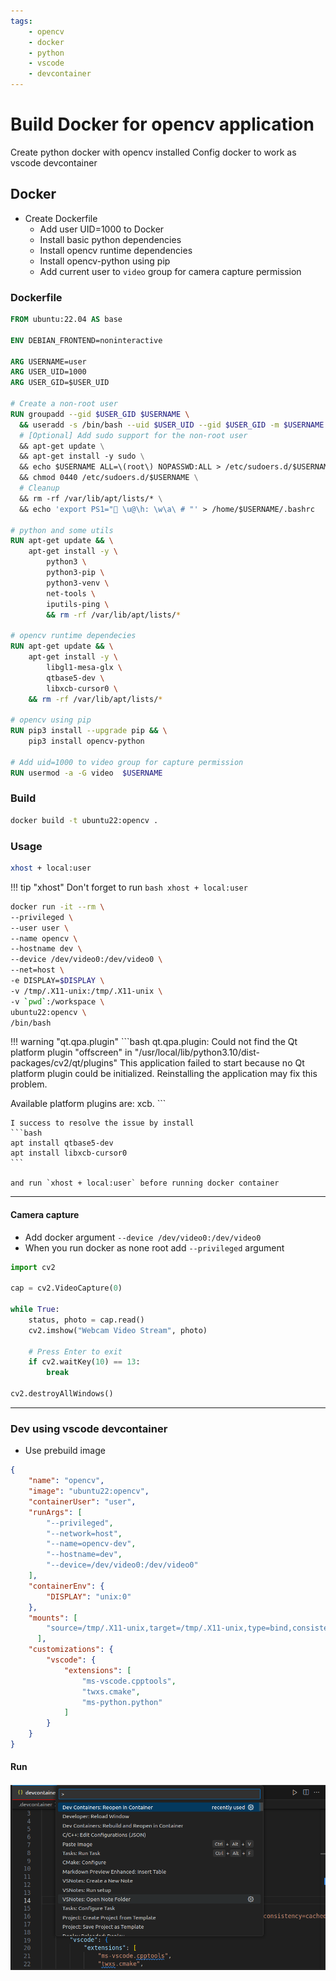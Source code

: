 ```yaml
---
tags:
    - opencv
    - docker
    - python
    - vscode
    - devcontainer
---
```


# Build Docker for opencv application
Create python docker with opencv installed
Config docker to work as vscode devcontainer

## Docker
- Create Dockerfile
  - Add user UID=1000 to Docker
  - Install basic python dependencies
  - Install opencv runtime dependencies
  - Install opencv-python using pip
  - Add current user to `video` group for camera capture permission

### Dockerfile

```Dockerfile
FROM ubuntu:22.04 AS base

ENV DEBIAN_FRONTEND=noninteractive

ARG USERNAME=user
ARG USER_UID=1000
ARG USER_GID=$USER_UID

# Create a non-root user
RUN groupadd --gid $USER_GID $USERNAME \
  && useradd -s /bin/bash --uid $USER_UID --gid $USER_GID -m $USERNAME \
  # [Optional] Add sudo support for the non-root user
  && apt-get update \
  && apt-get install -y sudo \
  && echo $USERNAME ALL=\(root\) NOPASSWD:ALL > /etc/sudoers.d/$USERNAME\
  && chmod 0440 /etc/sudoers.d/$USERNAME \
  # Cleanup
  && rm -rf /var/lib/apt/lists/* \
  && echo 'export PS1="🐳 \u@\h: \w\a\ # "' > /home/$USERNAME/.bashrc

# python and some utils
RUN apt-get update && \
    apt-get install -y \
        python3 \
        python3-pip \
        python3-venv \
        net-tools \
        iputils-ping \
        && rm -rf /var/lib/apt/lists/*

# opencv runtime dependecies
RUN apt-get update && \
    apt-get install -y \
        libgl1-mesa-glx \
        qtbase5-dev \
        libxcb-cursor0 \
    && rm -rf /var/lib/apt/lists/*

# opencv using pip
RUN pip3 install --upgrade pip && \
    pip3 install opencv-python

# Add uid=1000 to video group for capture permission
RUN usermod -a -G video  $USERNAME
```

### Build
```bash
docker build -t ubuntu22:opencv .
```

### Usage

```bash
xhost + local:user
```

!!! tip "xhost"
     Don't forget to run 
     ```bash
     xhost + local:user
     ```

```bash
docker run -it --rm \
--privileged \
--user user \
--name opencv \
--hostname dev \
--device /dev/video0:/dev/video0 \
--net=host \
-e DISPLAY=$DISPLAY \
-v /tmp/.X11-unix:/tmp/.X11-unix \
-v `pwd`:/workspace \
ubuntu22:opencv \
/bin/bash
```

!!! warning "qt.qpa.plugin"
    ```bash
    qt.qpa.plugin: Could not find the Qt platform plugin "offscreen" in "/usr/local/lib/python3.10/dist-packages/cv2/qt/plugins"
This application failed to start because no Qt platform plugin could be initialized. Reinstalling the application may fix this problem.

Available platform plugins are: xcb.
    ```

    I success to resolve the issue by install
    ```bash
    apt install qtbase5-dev 
    apt install libxcb-cursor0 
    ```

    and run `xhost + local:user` before running docker container

---

#### Camera capture
- Add docker argument `--device /dev/video0:/dev/video0`
- When you run docker as none root add `--privileged` argument


```python
import cv2

cap = cv2.VideoCapture(0)

while True:
    status, photo = cap.read()
    cv2.imshow("Webcam Video Stream", photo)

    # Press Enter to exit
    if cv2.waitKey(10) == 13:
        break

cv2.destroyAllWindows()
```

---

### Dev using vscode devcontainer
- Use prebuild image

```json title="devcontainer.json"
{
    "name": "opencv",
    "image": "ubuntu22:opencv",
    "containerUser": "user",
    "runArgs": [
        "--privileged",
        "--network=host",
        "--name=opencv-dev",
        "--hostname=dev",
        "--device=/dev/video0:/dev/video0"
    ],
    "containerEnv": {
        "DISPLAY": "unix:0"
    },
    "mounts": [
        "source=/tmp/.X11-unix,target=/tmp/.X11-unix,type=bind,consistency=cached"
      ],
    "customizations": {
        "vscode": {
            "extensions": [
                "ms-vscode.cpptools",
                "twxs.cmake",
                "ms-python.python"
            ]
        }
    }   
}
```

#### Run

![](images/reopen_in_container.png)